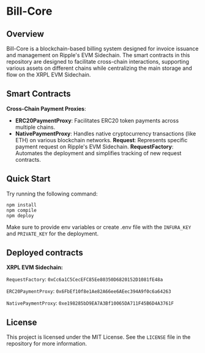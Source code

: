 # Bill-Core

## Overview

Bill-Core is a blockchain-based billing system designed for invoice issuance and management on Ripple's EVM Sidechain. The smart contracts in this repository are designed to facilitate cross-chain interactions, supporting various assets on different chains while centralizing the main storage and flow on the XRPL EVM Sidechain.

## Smart Contracts

**Cross-Chain Payment Proxies**:

- **ERC20PaymentProxy**: Facilitates ERC20 token payments across multiple chains.
- **NativePaymentProxy**: Handles native cryptocurrency transactions (like ETH) on various blockchain networks.
  **Request**: Represents specific payment request on Ripple's EVM Sidechain.
  **RequestFactory**: Automates the deployment and simplifies tracking of new request contracts.

## Quick Start

Try running the following command:

```shell
npm install
npm compile
npm deploy
```

Make sure to provide env variables or create .env file with the `INFURA_KEY` and `PRIVATE_KEY` for the deployment.

## Deployed contracts

**XRPL EVM Sidechain:**

`RequestFactory`: `0xCc6a1C5CecEFC85Ee80350D6820152D1081fE48a`

`ERC20PaymentProxy`: `0x6FbEf10f8e1Ae82A66ee6AEec394A9f0c6a64263`

`NativePaymentProxy`: `0xe198285bD9EA7A3Bf10065DA711F45B6D4A3761F`

## License

This project is licensed under the MIT License. See the `LICENSE` file in the repository for more information.
